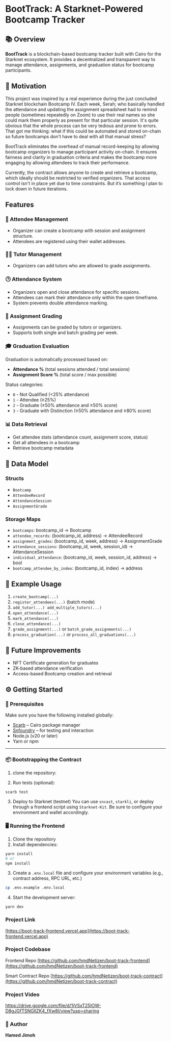 # BootTrack: A Starknet-Powered Bootcamp Tracker

## 📚 Overview

**BootTrack** is a blockchain-based bootcamp tracker built with Cairo for the Starknet ecosystem. It provides a decentralized and transparent way to manage attendance, assignments, and graduation status for bootcamp participants.

## 🧠 Motivation

This project was inspired by a real experience during the just concluded Starknet blockchain Bootcamp IV. Each week, Serah; who basically handled the attendance and updating the assignment spreadsheet had to remind people (sometimes repeatedly on Zoom) to use their real names so she could mark them properly as present for that particular session. It's quite obvious that the whole process can be very tedious and prone to errors. That got me thinking: what if this could be automated and stored on-chain so future bootcamps don't have to deal with all that manual stress?

BootTrack eliminates the overhead of manual record-keeping by allowing bootcamp organizers to manage participant activity on-chain. It ensures fairness and clarity in graduation criteria and makes the bootcamp more engaging by allowing attendees to track their performance.

Currently, the contract allows anyone to create and retrieve a bootcamp, which ideally should be restricted to verified organizers. That access control isn't in place yet due to time constraints. But it’s something I plan to lock down in future iterations.

## Features

### 👥 Attendee Management

- Organizer can create a bootcamp with session and assignment structure.
- Attendees are registered using their wallet addresses.

### 🧑‍🏫 Tutor Management

- Organizers can add tutors who are allowed to grade assignments.

### 🕒 Attendance System

- Organizers open and close attendance for specific sessions.
- Attendees can mark their attendance only within the open timeframe.
- System prevents double attendance marking.

### 📝 Assignment Grading

- Assignments can be graded by tutors or organizers.
- Supports both single and batch grading per week.

### 🎓 Graduation Evaluation

Graduation is automatically processed based on:

- **Attendance %** (total sessions attended / total sessions)
- **Assignment Score %** (total score / max possible)

Status categories:

- `0` - Not Qualified (<25% attendance)
- `1` - Attendee (≥25%)
- `2` - Graduate (≥50% attendance and ≥50% score)
- `3` - Graduate with Distinction (≥50% attendance and ≥80% score)

### 📊 Data Retrieval

- Get attendee stats (attendance count, assignment score, status)
- Get all attendees in a bootcamp
- Retrieve bootcamp metadata

## 🧱 Data Model

### Structs

- `Bootcamp`
- `AttendeeRecord`
- `AttendanceSession`
- `AssignmentGrade`

### Storage Maps

- `bootcamps`: bootcamp_id → Bootcamp
- `attendee_records`: (bootcamp_id, address) → AttendeeRecord
- `assignment_grades`: (bootcamp_id, week, address) → AssignmentGrade
- `attendance_sessions`: (bootcamp_id, week, session_id) → AttendanceSession
- `individual_attendance`: (bootcamp_id, week, session_id, address) → bool
- `bootcamp_attendee_by_index`: (bootcamp_id, index) → address

## 🧪 Example Usage

1. `create_bootcamp(...)`
2. `register_attendees(...)` (batch mode)
3. `add_tutor(...) add_multiple_tutors(...)`
4. `open_attendance(...)`
5. `mark_attendance(...)`
6. `close_attendance(...)`
7. `grade_assignment(...)` or `batch_grade_assignments(...)`
8. `process_graduation(...)` or `process_all_graduations(...)`

## 🚀 Future Improvements

- NFT Certificate generation for graduates
- ZK-based attendance verification
- Access-based Bootcamp creation and retrieval

## ⚙️ Getting Started

### 🧾 Prerequisites

Make sure you have the following installed globally:

- [Scarb](https://docs.swmansion.com/scarb/) – Cairo package manager
- [Snfoundry](https://github.com/foundry-rs/starknet-foundry) – for testing and interaction
- Node.js (v20 or later)
- Yarn or npm

---

### 📦 Bootstrapping the Contract

1. clone the repository:

2. Run tests (optional):

```bash
scarb test
```

3. Deploy to Starknet (testnet)
   You can use `sncast`, `starkli`, or deploy through a frontend script using `Starknet-Kit`. Be sure to configure your environment and wallet accordingly.

### 🖥️ Running the Frontend

1. Clone the repository
2. Install dependencies:

```bash
yarn install
# or
npm install
```

3. Create a `.env.local` file and configure your environment variables (e.g., contract address, RPC URL, etc.)

```bash
cp .env.example .env.local
```

4. Start the development server:

```
yarn dev
```

### Project Link

[https://boot-track-frontend.vercel.app](https://boot-track-frontend.vercel.app)

### Project Codebase

Frontend Repo
[https://github.com/hmdNetizen/boot-track-frontend](https://github.com/hmdNetizen/boot-track-frontend)

Smart Contract Repo
[https://github.com/hmdNetizen/boot-track-contract](https://github.com/hmdNetizen/boot-track-contract)

### Project Video

https://drive.google.com/file/d/1iVSxT25IOW-D8gJGfTSNGllZK4_fXw8I/view?usp=sharing

### 👤 Author

**Hamed Jimoh**
